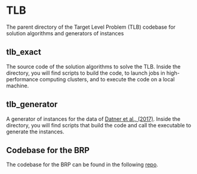 # TLB
The parent directory of the Target Level Problem (TLB) codebase for solution algorithms and generators of instances

## tlb_exact

The source code of the solution algorithms to solve the TLB. Inside the directory, you will find scripts to build the code, to launch jobs in high-performance computing clusters, and to execute the code on a local machine.

## tlb_generator

A generator of instances for the data of [Datner et al., (2017)](https://pubsonline.informs.org/doi/abs/10.1287/trsc.2017.0790). Inside the directory, you will find scripts that build the code and call the executable to generate the instances.

## Codebase for the BRP

The codebase for the BRP can be found in the following [repo](https://github.com/lucasparada20/brp_heur).


